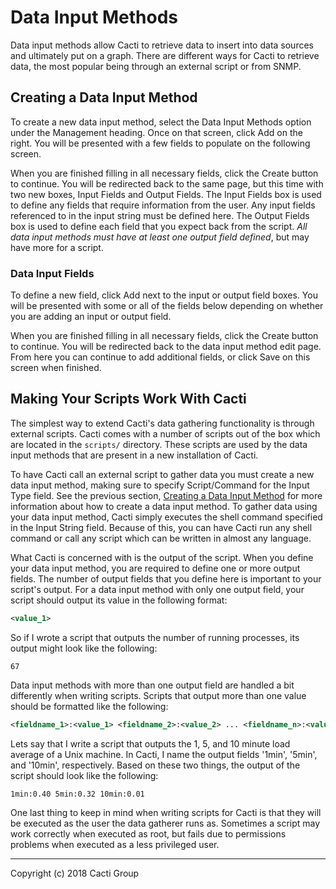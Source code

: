 # Data Input Methods

Data input methods allow Cacti to retrieve data to insert into data sources and
ultimately put on a graph. There are different ways for Cacti to retrieve data,
the most popular being through an external script or from SNMP.

## Creating a Data Input Method

To create a new data input method, select the Data Input Methods option under
the Management heading. Once on that screen, click Add on the right. You will
be presented with a few fields to populate on the following screen.

When you are finished filling in all necessary fields, click the Create button
to continue. You will be redirected back to the same page, but this time with
two new boxes, Input Fields and Output Fields. The Input Fields box is used to
define any fields that require information from the user. Any input fields
referenced to in the input string must be defined here. The Output Fields box
is used to define each field that you expect back from the script. *All data
input methods must have at least one output field defined*, but may have more
for a script.

### Data Input Fields

To define a new field, click Add next to the input or output field boxes. You
will be presented with some or all of the fields below depending on whether you
are adding an input or output field.

When you are finished filling in all necessary fields, click the Create button
to continue. You will be redirected back to the data input method edit page.
From here you can continue to add additional fields, or click Save on this
screen when finished.

## Making Your Scripts Work With Cacti

The simplest way to extend Cacti's data gathering functionality is through
external scripts. Cacti comes with a number of scripts out of the box which are
located in the `scripts/` directory. These scripts are used by the data input
methods that are present in a new installation of Cacti.

To have Cacti call an external script to gather data you must create a new data
input method, making sure to specify Script/Command for the Input Type field.
See the previous section, [Creating a Data Input Method](data_input_methods.html)
for more information about how to create a data input method. To gather data
using your data input method, Cacti simply executes the shell command specified
in the Input String field. Because of this, you can have Cacti run any shell
command or call any script which can be written in almost any language.

What Cacti is concerned with is the output of the script. When you define your
data input method, you are required to define one or more output fields. The
number of output fields that you define here is important to your script's
output. For a data input method with only one output field, your script should
output its value in the following format:

```xml
<value_1>
```

So if I wrote a script that outputs the number of running processes, its output
might look like the following:

`67`

Data input methods with more than one output field are handled a bit
differently when writing scripts. Scripts that output more than one value
should be formatted like the following:

```xml
<fieldname_1>:<value_1> <fieldname_2>:<value_2> ... <fieldname_n>:<value_n>
```

Lets say that I write a script that outputs the 1, 5, and 10 minute load
average of a Unix machine. In Cacti, I name the output fields '1min', '5min',
and '10min', respectively. Based on these two things, the output of the script
should look like the following:

`1min:0.40 5min:0.32 10min:0.01`

One last thing to keep in mind when writing scripts for Cacti is that they will
be executed as the user the data gatherer runs as. Sometimes a script may work
correctly when executed as root, but fails due to permissions problems when
executed as a less privileged user.

---
Copyright (c) 2018 Cacti Group
